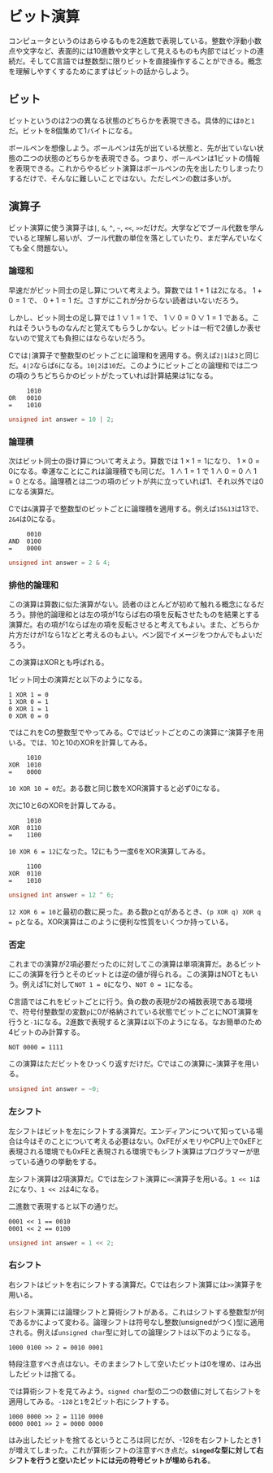 # ビット演算

コンピュータというのはあらゆるものを2進数で表現している。整数や浮動小数点や文字など、表面的には10進数や文字として見えるものも内部ではビットの連続だ。そしてC言語では整数型に限りビットを直接操作することができる。概念を理解しやすくするためにまずはビットの話からしよう。

## ビット

ビットというのは2つの異なる状態のどちらかを表現できる。具体的には`0`と`1`だ。ビットを8個集めて1バイトになる。

ボールペンを想像しよう。ボールペンは先が出ている状態と、先が出ていない状態の二つの状態のどちらかを表現できる。つまり、ボールペンは1ビットの情報を表現できる。これからやるビット演算はボールペンの先を出したりしまったりするだけで、そんなに難しいことではない。ただしペンの数は多いが。

## 演算子

ビット演算に使う演算子は`|`, `&`, `^`, `~`, `<<`, `>>`だけだ。大学などでブール代数を学んでいると理解し易いが、ブール代数の単位を落としていたり、まだ学んでいなくても全く問題ない。

### 論理和

早速だがビット同士の足し算について考えよう。算数では $1+1$ は2になる。 $1+0=1$ で、 $0+1=1$ だ。さすがにこれが分からない読者はいないだろう。

しかし、ビット同士の足し算では $1∨1=1$ で、 $1∨0=0∨1=1$ である。これはそういうものなんだと覚えてもらうしかない。ビットは一桁で2値しか表せないので覚えても負担にはならないだろう。

Cでは`|`演算子で整数型のビットごとに論理和を適用する。例えば`2|1`は`3`と同じだ。`4|2`ならば`6`になる。`10|2`は`10`だ。このようにビットごとの論理和では二つの項のうちどちらかのビットがたっていれば計算結果は1になる。

```
     1010
OR   0010
=    1010
```

```c
unsigned int answer = 10 | 2;
```

### 論理積

次はビット同士の掛け算について考えよう。算数では $1 \times 1 = 1$になり、 $1 \times 0 = 0$になる。幸運なことにこれは論理積でも同じだ。 $1∧1=1$ で $1∧0=0∧1=0$ となる。論理積とは二つの項のビットが共に立っていれば1、それ以外では0になる演算だ。

Cでは`&`演算子で整数型のビットごとに論理積を適用する。例えば`15&13`は13で、`2&4`は0になる。

```
     0010
AND  0100
=    0000
```

```c
unsigned int answer = 2 & 4;
```

### 排他的論理和

この演算は算数に似た演算がない。読者のほとんどが初めて触れる概念になるだろう。排他的論理和とは左の項が1ならば右の項を反転させたものを結果とする演算だ。右の項が1ならば左の項を反転させると考えてもよい。また、どちらか片方だけが1なら1などと考えるのもよい。ベン図でイメージをつかんでもよいだろう。

この演算はXORとも呼ばれる。

1ビット同士の演算だと以下のようになる。

```
1 XOR 1 = 0
1 XOR 0 = 1
0 XOR 1 = 1
0 XOR 0 = 0
```

ではこれをCの整数型でやってみる。Cではビットごとのこの演算に`^`演算子を用いる。では、10と10のXORを計算してみる。

```
     1010
XOR  1010
=    0000
```

`10 XOR 10 = 0`だ。ある数と同じ数をXOR演算すると必ず0になる。

次に10と6のXORを計算してみる。

```
     1010
XOR  0110
=    1100
```

`10 XOR 6 = 12`になった。12にもう一度6をXOR演算してみる。

```
     1100
XOR  0110
=    1010
```

```c
unsigned int answer = 12 ^ 6;
```

`12 XOR 6 = 10`と最初の数に戻った。ある数pとqがあるとき、`(p XOR q) XOR q = p`となる。XOR演算はこのように便利な性質をいくつか持っている。

### 否定

これまでの演算が2項必要だったのに対してこの演算は単項演算だ。あるビットにこの演算を行うとそのビットとは逆の値が得られる。この演算はNOTともいう。例えば1に対して`NOT 1 = 0`になり、`NOT 0 = 1`になる。

C言語ではこれをビットごとに行う。負の数の表現が2の補数表現である環境で、符号付整数型の変数`p`に0が格納されている状態でビットごとにNOT演算を行うと`-1`になる。2進数で表現すると演算は以下のようになる。なお簡単のため4ビットのみ計算する。

```
NOT 0000 = 1111
```

この演算はただビットをひっくり返すだけだ。Cではこの演算に`~`演算子を用いる。

```c
unsigned int answer = ~0;
```

### 左シフト

左シフトはビットを左にシフトする演算だ。エンディアンについて知っている場合は今はそのことについて考える必要はない。0xFEがメモリやCPU上で0xEFと表現される環境でも0xFEと表現される環境でもシフト演算はプログラマーが思っている通りの挙動をする。

左シフト演算は2項演算だ。Cでは左シフト演算に`<<`演算子を用いる。`1 << 1`は2になり、`1 << 2`は4になる。

二進数で表現すると以下の通りだ。

```
0001 << 1 == 0010
0001 << 2 == 0100
```

```c
unsigned int answer = 1 << 2;
```

### 右シフト

右シフトはビットを右にシフトする演算だ。Cでは右シフト演算には`>>`演算子を用いる。

右シフト演算には論理シフトと算術シフトがある。これはシフトする整数型が何であるかによって変わる。論理シフトは符号なし整数(unsignedがつく)型に適用される。例えば`unsigned char`型に対しての論理シフトは以下のようになる。

```
1000 0100 >> 2 = 0010 0001
```

特段注意すべき点はない。そのままシフトして空いたビットは0を埋め、はみ出したビットは捨てる。

では算術シフトを見てみよう。`signed char`型の二つの数値に対して右シフトを適用してみる。`-128`と`1`を2ビット右にシフトする。

```
1000 0000 >> 2 = 1110 0000
0000 0001 >> 2 = 0000 0000
```

はみ出したビットを捨てるというところは同じだが、-128を右シフトしたとき1が増えてしまった。これが算術シフトの注意すべき点だ。**`singed`な型に対して右シフトを行うと空いたビットには元の符号ビットが埋められる**。
